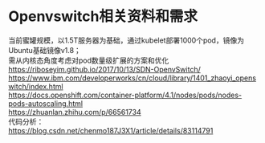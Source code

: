 # Openvswitch相关资料和需求  
当前蜜罐规模，以1.5T服务器为基础，通过kubelet部署1000个pod，镜像为Ubuntu基础镜像v1.8；  
需从内核态角度考虑对pod数量级扩展的方案和优化  
https://riboseyim.github.io/2017/10/13/SDN-OpenvSwitch/  
https://www.ibm.com/developerworks/cn/cloud/library/1401_zhaoyi_openswitch/index.html  
https://docs.openshift.com/container-platform/4.1/nodes/pods/nodes-pods-autoscaling.html  
https://zhuanlan.zhihu.com/p/66561734  
代码分析：  
https://blog.csdn.net/chenmo187J3X1/article/details/83114791  
